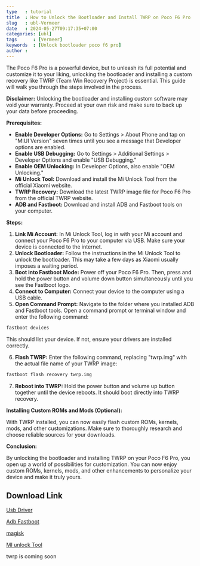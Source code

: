```yaml
---
type   : tutorial
title  : How to Unlock the Bootloader and Install TWRP on Poco F6 Pro
slug   : ubl-Vermeer
date   : 2024-05-27T09:17:35+07:00
categories: [ubl]
tags      : [Vermeer]
keywords  : [Unlock bootloader poco f6 pro]
author : 
---
```


The Poco F6 Pro is a powerful device, but to unleash its full potential and customize it to your liking, unlocking the bootloader and installing a custom recovery like TWRP (Team Win Recovery Project) is essential. This guide will walk you through the steps involved in the process.

**Disclaimer:** Unlocking the bootloader and installing custom software may void your warranty. Proceed at your own risk and make sure to back up your data before proceeding.

**Prerequisites:**

* **Enable Developer Options:** Go to Settings > About Phone and tap on "MIUI Version" seven times until you see a message that Developer options are enabled.
* **Enable USB Debugging:** Go to Settings > Additional Settings > Developer Options and enable "USB Debugging."
* **Enable OEM Unlocking:** In Developer Options, also enable "OEM Unlocking."
* **Mi Unlock Tool:** Download and install the Mi Unlock Tool from the official Xiaomi website.
* **TWRP Recovery:** Download the latest TWRP image file for Poco F6 Pro from the official TWRP website.
* **ADB and Fastboot:** Download and install ADB and Fastboot tools on your computer.

**Steps:**

1. **Link Mi Account:** In Mi Unlock Tool, log in with your Mi account and connect your Poco F6 Pro to your computer via USB. Make sure your device is connected to the internet.
2. **Unlock Bootloader:** Follow the instructions in the Mi Unlock Tool to unlock the bootloader. This may take a few days as Xiaomi usually imposes a waiting period.
3. **Boot into Fastboot Mode:** Power off your Poco F6 Pro. Then, press and hold the power button and volume down button simultaneously until you see the Fastboot logo.
4. **Connect to Computer:** Connect your device to the computer using a USB cable.
5. **Open Command Prompt:** Navigate to the folder where you installed ADB and Fastboot tools. Open a command prompt or terminal window and enter the following command:

```bash
fastboot devices
```

This should list your device. If not, ensure your drivers are installed correctly.

6. **Flash TWRP:** Enter the following command, replacing "twrp.img" with the actual file name of your TWRP image:

```bash
fastboot flash recovery twrp.img
```

7. **Reboot into TWRP:** Hold the power button and volume up button together until the device reboots. It should boot directly into TWRP recovery.

**Installing Custom ROMs and Mods (Optional):**

With TWRP installed, you can now easily flash custom ROMs, kernels, mods, and other customizations. Make sure to thoroughly research and choose reliable sources for your downloads.

**Conclusion:**

By unlocking the bootloader and installing TWRP on your Poco F6 Pro, you open up a world of possibilities for customization. You can now enjoy custom ROMs, kernels, mods, and other enhancements to personalize your device and make it truly yours.


## Download Link

[Usb Driver](https://sourceforge.net/projects/wahyu6070-project-android/files/Tools/surya/PdaNetA4199.zip/download)

[Adb Fastboot](https://androidsmart.github.io/etc/202403/adb-fastboot/)

[magisk](https://github.com/topjohnwu/Magisk/releases/tag/latest)

[MI unlock Tool](https://en.miui.com/unlock/download_en.html)

twrp is coming soon

